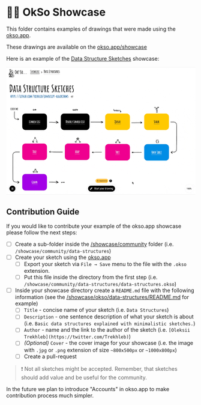# ✍🏻 OkSo Showcase

This folder contains examples of drawings that were made using the [okso.app](https://okso.app).

These drawings are available on the [okso.app/showcase](https://okso.app/showcase)

Here is an example of the [Data Structure Sketches](https://okso.app/showcase/data-structures) showcase:

![Data Structure Sketches](../assets/demo/demo-12-showcase-data-structures-sm-x3.gif)

## Contribution Guide

If you would like to contribute your example of the okso.app showcase please follow the next steps:

- [ ] Create a sub-folder inside the [/showcase/community](./community/) folder (i.e. `/showcase/community/data-structures`)
- [ ] Create your sketch using the [okso.app](https://okso.app)
  - [ ] Export your sketch via `File → Save` menu to the file with the `.okso` extension.
  - [ ] Put this file inside the directory from the first step (i.e. `/showcase/community/data-structures/data-structures.okso`)
- [ ] Inside your showcase directory create a `README.md` file with the following information (see the [/showcase/okso/data-structures/README.md](./okso/data-structures/README.md) for example)
  - [ ] `Title` - concise name of your sketch (i.e. `Data Structures`)
  - [ ] `Description` - one sentence description of what your sketch is about (i.e. `Basic data structures explained with minimalistic sketches.`)
  - [ ] `Author` - name and the link to the author of the sketch (i.e. `[Oleksii Trekhleb](https://twitter.com/Trekhleb)`)
  - [ ] _(Optional)_ `Cover` - the cover image for your showcase (i.e. the image with `.jpg` or `.png` extension of size `~800x500px` or `~1000x800px`)
  - [ ] Create a pull-request

> ❗️ Not all sketches might be accepted. Remember, that sketches should add value and be useful for the community.

In the future we plan to introduce "Accounts" in okso.app to make contribution process much simpler. 
